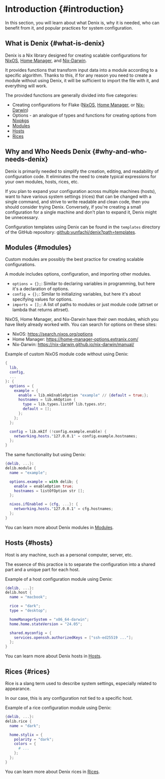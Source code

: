 # Introduction {#introduction}
In this section, you will learn about what Denix is, why it is needed, who can benefit from it, and popular practices for system configuration.

## What is Denix {#what-is-denix}
Denix is a Nix library designed for creating scalable configurations for [NixOS](https://nixos.org/), [Home Manager](https://github.com/nix-community/home-manager), and [Nix-Darwin](https://github.com/nix-darwin/nix-darwin).

It provides functions that transform input data into a module according to a specific algorithm. Thanks to this, if for any reason you need to create a module without using Denix, it will be sufficient to import the file with it, and everything will work.

The provided functions are generally divided into five categories:
- Creating configurations for Flake ([NixOS](https://nixos.org/), [Home Manager](https://github.com/nix-community/home-manager), or [Nix-Darwin](https://github.com/nix-darwin/nix-darwin))
- Options - an analogue of types and functions for creating options from [Nixpkgs](https://github.com/NixOS/nixpkgs)
- [Modules](#modules)
- [Hosts](#hosts)
- [Rices](#rices)

## Why and Who Needs Denix {#why-and-who-needs-denix}
Denix is primarily needed to simplify the creation, editing, and readability of configuration code. It eliminates the need to create typical expressions for your own modules, hosts, rices, etc.

If you plan to expand your configuration across multiple machines (hosts), want to have various system settings (rices) that can be changed with a single command, and strive to write readable and clean code, then you should consider trying Denix. Conversely, if you're creating a small configuration for a single machine and don't plan to expand it, Denix might be unnecessary.

Configuration templates using Denix can be found in the `templates` directory of the GitHub repository: [github:yunfachi/denix?path=templates](https://github.com/yunfachi/denix/tree/master/templates).

## Modules {#modules}
Custom modules are possibly the best practice for creating scalable configurations.

A module includes options, configuration, and importing other modules.
- `options = {};`: Similar to declaring variables in programming, but here it's a declaration of options.
- `config = {};`: Similar to initializing variables, but here it's about specifying values for options.
- `imports = [];`: A list of paths to modules or just module code (attrset or lambda that returns attrset).

NixOS, Home Manager, and Nix-Darwin have their own modules, which you have likely already worked with. You can search for options on these sites:
- NixOS: https://search.nixos.org/options
- Home Manager: https://home-manager-options.extranix.com/
- Nix-Darwin: https://nix-darwin.github.io/nix-darwin/manual/

Example of custom NixOS module code without using Denix:
```nix
{
  lib,
  config,
  ...
}: {
  options = {
    example = {
      enable = lib.mkEnableOption "example" // {default = true;};
      hostnames = lib.mkOption {
        type = lib.types.listOf lib.types.str;
        default = [];
      };
    };
  };

  config = lib.mkIf (!config.example.enable) {
    networking.hosts."127.0.0.1" = config.example.hostnames;
  };
}
```
The same functionality but using Denix:
```nix
{delib, ...}:
delib.module {
  name = "example";

  options.example = with delib; {
    enable = enableOption true;
    hostnames = listOfOption str [];
  };

  nixos.ifEnabled = {cfg, ...}: {
    networking.hosts."127.0.0.1" = cfg.hostnames;
  };
}
```
You can learn more about Denix modules in [Modules](/modules/introduction).

## Hosts {#hosts}
Host is any machine, such as a personal computer, server, etc.

The essence of this practice is to separate the configuration into a shared part and a unique part for each host.

Example of a host configuration module using Denix:
```nix
{delib, ...}:
delib.host {
  name = "macbook";

  rice = "dark";
  type = "desktop";

  homeManagerSystem = "x86_64-darwin";
  home.home.stateVersion = "24.05";

  shared.myconfig = {
    services.openssh.authorizedKeys = ["ssh-ed25519 ..."];
  };
}
```
You can learn more about Denix hosts in [Hosts](/hosts/introduction).

## Rices {#rices}
Rice is a slang term used to describe system settings, especially related to appearance.

In our case, this is any configuration not tied to a specific host.

Example of a rice configuration module using Denix:
```nix
{delib, ...}:
delib.rice {
  name = "dark";

  home.stylix = {
    polarity = "dark";
    colors = {
      # ...
    };
  };
}
```
You can learn more about Denix rices in [Rices](/rices/introduction).
